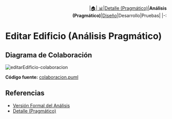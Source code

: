 <div align=right>
 
|[🏠️](../../../README.md)|[ 📊](https://raw.githubusercontent.com/mmasias/pySigHor/main/images/RUP/99-seguimiento/diagrama-contexto-administrador.svg)|[Detalle (Pragmático)](../../../00-casos-uso/02-detalle/editarEdificio/README.md)|**Análisis (Pragmático)**|[Diseño](../../../../RUP/02-diseno/casos-uso/editarEdificio/README.md)|Desarrollo|Pruebas|
|-:
</div>

# Editar Edificio (Análisis Pragmático)

## Diagrama de Colaboración

![editarEdificio-colaboracion](../../../../../images/RUP/01-analisis/casos-uso/editarEdificio/colaboracion.svg)

**Código fuente:** [colaboracion.puml](../../../../RUP/01-analisis/casos-uso/editarEdificio/colaboracion.puml)

## Referencias

- [Versión Formal del Análisis](../../../../RUP/01-analisis/casos-uso/editarEdificio/README.md)
- [Detalle (Pragmático)](../../../00-casos-uso/02-detalle/editarEdificio/README.md)
